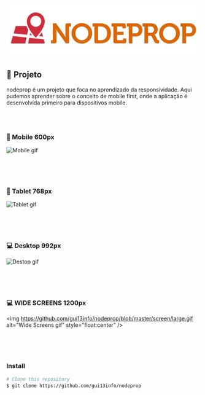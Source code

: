 # <img src="https://github.com/gui13info/nodeprop/blob/master/img/logo.png" alt="nodeprop image" style="img{float:center}" />

## :pushpin: Projeto

nodeprop é um projeto que foca no aprendizado da responsividade.
Aqui pudemos aprender sobre o conceito de mobile 
first, onde a aplicação é desenvolvida primeiro para dispositivos mobile.

<br/><br/>
### :iphone: Mobile 600px
<img src="https://github.com/gui13info/nodeprop/blob/master/screen/phone.gif" alt="Mobile gif" style="float:center" />

<br/><br/><br/>
### :iphone: Tablet 768px
<img src="https://github.com/gui13info/nodeprop/blob/master/screen/tablet.gif" alt="Tablet gif" style="float:center" />

<br/><br/><br/>
### :computer: Desktop 992px
<img src="https://github.com/gui13info/nodeprop/blob/master/screen/desktop.gif" alt="Destop gif" style="float:center" />

<br/><br/><br/>
### :computer: WIDE SCREENS 1200px
<img https://github.com/gui13info/nodeprop/blob/master/screen/large.gif alt="Wide Screens gif" style="float:center" />

<br/><br/><br/>
### Install
```bash
# Clone this repository
$ git clone https://github.com/gui13info/nodeprop

